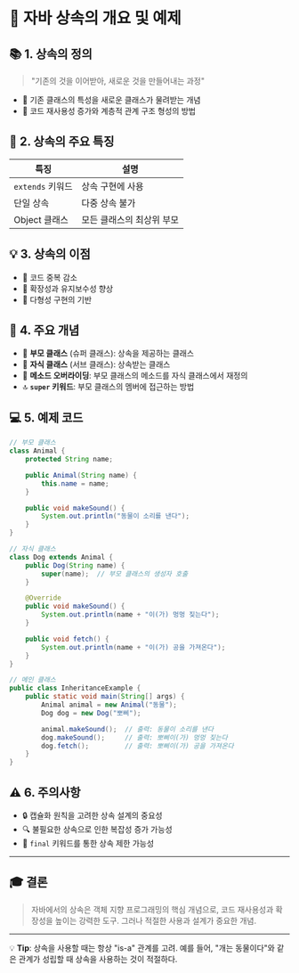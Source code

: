 # 🌳 자바 상속의 개요 및 예제

## 📚 1. 상속의 정의

> "기존의 것을 이어받아, 새로운 것을 만들어내는 과정"
>
- 🔹 기존 클래스의 특성을 새로운 클래스가 물려받는 개념
- 🔹 코드 재사용성 증가와 계층적 관계 구조 형성의 방법

## 🔑 2. 상속의 주요 특징

| 특징 | 설명 |
| --- | --- |
| `extends` 키워드 | 상속 구현에 사용 |
| 단일 상속 | 다중 상속 불가 |
| Object 클래스 | 모든 클래스의 최상위 부모 |

## 💡 3. 상속의 이점

- 🔹 코드 중복 감소
- 🔹 확장성과 유지보수성 향상
- 🔹 다형성 구현의 기반

## 🧩 4. 주요 개념

- 🌟 **부모 클래스** (슈퍼 클래스): 상속을 제공하는 클래스
- 🌱 **자식 클래스** (서브 클래스): 상속받는 클래스
- 🔄 **메소드 오버라이딩**: 부모 클래스의 메소드를 자식 클래스에서 재정의
- 🔝 **`super` 키워드**: 부모 클래스의 멤버에 접근하는 방법

## 💻 5. 예제 코드

```java
// 부모 클래스
class Animal {
    protected String name;

    public Animal(String name) {
        this.name = name;
    }

    public void makeSound() {
        System.out.println("동물이 소리를 낸다");
    }
}

// 자식 클래스
class Dog extends Animal {
    public Dog(String name) {
        super(name);  // 부모 클래스의 생성자 호출
    }

    @Override
    public void makeSound() {
        System.out.println(name + "이(가) 멍멍 짖는다");
    }

    public void fetch() {
        System.out.println(name + "이(가) 공을 가져온다");
    }
}

// 메인 클래스
public class InheritanceExample {
    public static void main(String[] args) {
        Animal animal = new Animal("동물");
        Dog dog = new Dog("뽀삐");

        animal.makeSound();  // 출력: 동물이 소리를 낸다
        dog.makeSound();     // 출력: 뽀삐이(가) 멍멍 짖는다
        dog.fetch();         // 출력: 뽀삐이(가) 공을 가져온다
    }
}

```

## ⚠️ 6. 주의사항

- 🔒 캡슐화 원칙을 고려한 상속 설계의 중요성
- 🔍 불필요한 상속으로 인한 복잡성 증가 가능성
- 🛑 `final` 키워드를 통한 상속 제한 가능성

---

## 🎓 결론

> 자바에서의 상속은 객체 지향 프로그래밍의 핵심 개념으로, 코드 재사용성과 확장성을 높이는 강력한 도구. 그러나 적절한 사용과 설계가 중요한 개념.
>

---

💡 **Tip**: 상속을 사용할 때는 항상 "is-a" 관계를 고려. 예를 들어, "개는 동물이다"와 같은 관계가 성립할 때 상속을 사용하는 것이 적절하다.